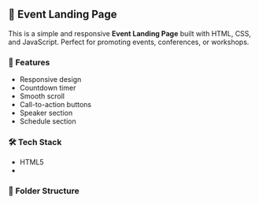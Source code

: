 ## 🎉 Event Landing Page

This is a simple and responsive **Event Landing Page** built with HTML, CSS, and JavaScript. Perfect for promoting events, conferences, or workshops.

### 🚀 Features

- Responsive design
- Countdown timer
- Smooth scroll
- Call-to-action buttons
- Speaker section
- Schedule section

### 🛠️ Tech Stack

- HTML5
- 
### 📂 Folder Structure

